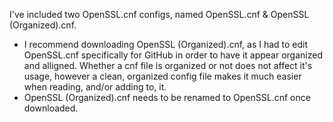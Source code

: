 I've included two OpenSSL.cnf configs, named OpenSSL.cnf & OpenSSL (Organized).cnf.
  - I recommend downloading OpenSSL (Organized).cnf, as I had to edit OpenSSL.cnf specifically for GitHub in order to have it appear organized and alligned.  Whether a cnf file is organized or not does not affect it's usage, however a clean, organized config file makes it much easier when reading, and/or adding to, it. 
  - OpenSSL (Organized).cnf needs to be renamed to OpenSSL.cnf once downloaded.

